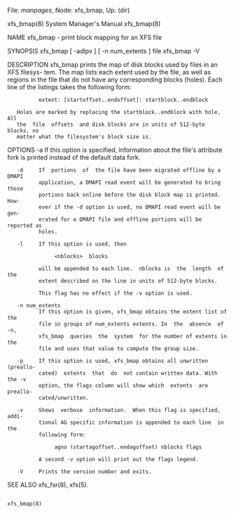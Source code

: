 File: *manpages*,  Node: xfs_bmap,  Up: (dir)

xfs_bmap(8)                 System Manager's Manual                xfs_bmap(8)



NAME
       xfs_bmap - print block mapping for an XFS file

SYNOPSIS
       xfs_bmap [ -adlpv ] [ -n num_extents ] file
       xfs_bmap -V

DESCRIPTION
       xfs_bmap prints the map of disk blocks used by files in an XFS filesys-
       tem.  The map lists each extent used by the file, as well as regions in
       the  file that do not have any corresponding blocks (holes).  Each line
       of the listings takes the following form:

              extent: [startoffset..endoffset]: startblock..endblock

       Holes are marked by replacing the startblock..endblock with hole.   All
       the  file  offsets  and disk blocks are in units of 512-byte blocks, no
       matter what the filesystem's block size is.

OPTIONS
       -a     If this  option  is  specified,  information  about  the  file's
              attribute fork is printed instead of the default data fork.

       -d     If  portions  of  the file have been migrated offline by a DMAPI
              application, a DMAPI read event will be generated to bring those
              portions back online before the disk block map is printed.  How-
              ever if the -d option is used, no DMAPI read event will be  gen-
              erated for a DMAPI file and offline portions will be reported as
              holes.

       -l     If this option is used, then

                   <nblocks>  blocks

              will be appended to each line.  nblocks is  the  length  of  the
              extent described on the line in units of 512-byte blocks.

              This flag has no effect if the -v option is used.

       -n num_extents
              If this option is given, xfs_bmap obtains the extent list of the
              file in groups of num_extents extents. In  the  absence  of  -n,
              xfs_bmap  queries  the  system  for the number of extents in the
              file and uses that value to compute the group size.

       -p     If this option is used, xfs_bmap obtains all unwritten (preallo-
              cated)  extents  that  do  not contain written data. With the -v
              option, the flags column will show which  extents  are  preallo-
              cated/unwritten.

       -v     Shows  verbose  information.  When this flag is specified, addi-
              tional AG specific information is appended to each line  in  the
              following form:

                   agno (startagoffset..endagoffset) nblocks flags

              A second -v option will print out the flags legend.

       -V     Prints the version number and exits.

SEE ALSO
       xfs_fsr(8), xfs(5).



                                                                   xfs_bmap(8)

